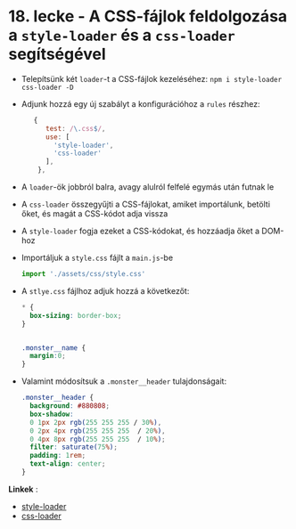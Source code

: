 # 18. lecke - A CSS-fájlok feldolgozása a `style-loader` és a `css-loader` segítségével
- Telepítsünk két `loader`-t a CSS-fájlok kezeléséhez: `npm i style-loader css-loader -D`
- Adjunk hozzá egy új szabályt a konfigurációhoz a `rules` részhez:
 
  ```javascript 
     {
        test: /\.css$/,
        use: [
          'style-loader', 
          'css-loader'
        ],
      },
  ```

- A `loader`-ök jobbról balra, avagy alulról felfelé egymás után futnak le 
- A `css-loader` összegyűjti a CSS-fájlokat, amiket importálunk, betölti őket, és magát a CSS-kódot adja vissza
- A `style-loader` fogja ezeket a CSS-kódokat, és hozzáadja őket a DOM-hoz
- Importáljuk a `style.css` fájlt a `main.js`-be

  ```javascript
  import './assets/css/style.css'
  ```

- A `stlye.css` fájlhoz adjuk hozzá a következőt:
  
  ```css
  * {
    box-sizing: border-box;
  }

  
  .monster__name {
    margin:0;
  }
  ```

- Valamint módosítsuk a `.monster__header` tulajdonságait: 

  ```css
  .monster__header {
    background: #880808;
    box-shadow:
    0 1px 2px rgb(255 255 255 / 30%),
    0 2px 4px rgb(255 255 255  / 20%),
    0 4px 8px rgb(255 255 255  / 10%);
    filter: saturate(75%);
    padding: 1rem;
    text-align: center;
  }
  ```

**Linkek** :
- [style-loader](https://webpack.js.org/loaders/style-loader/#root)
- [css-loader](https://webpack.js.org/loaders/css-loader/#root)